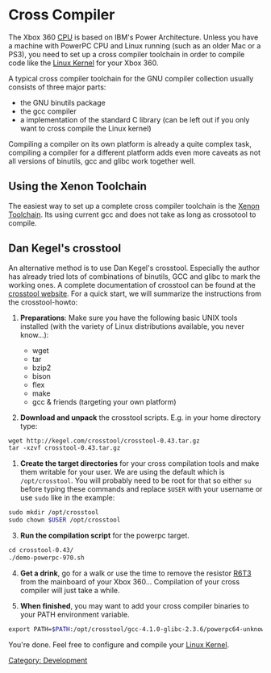 # Cross Compiler

The Xbox 360 [CPU](../Xenon_(CPU)) is based on IBM's Power
Architecture. Unless you have a machine with PowerPC CPU and Linux
running (such as an older Mac or a PS3), you need to set up a cross
compiler toolchain in order to compile code like the [Linux Kernel](../Linux_Kernel)
for your Xbox 360.

A typical cross compiler toolchain for the GNU compiler collection
usually consists of three major parts:

- the GNU binutils package
- the gcc compiler
- a implementation of the standard C library (can be left out if you
  only want to cross compile the Linux kernel)

Compiling a compiler on its own platform is already a quite complex
task, compiling a compiler for a different platform adds even more
caveats as not all versions of binutils, gcc and glibc work together
well.

## Using the Xenon Toolchain

The easiest way to set up a complete cross compiler toolchain is the [Xenon Toolchain](../Xenon_Toolchain).
Its using current gcc and does not take as long as crossotool to compile.


## Dan Kegel's crosstool

An alternative method is to use Dan Kegel's crosstool. Especially the author
has already tried lots of combinations of binutils, GCC and glibc to mark the working
ones. A complete documentation of crosstool can be found at the
[crosstool website](http://kegel.com/crosstool/). For a quick start, we
will summarize the instructions from the crosstool-howto:

1. **Preparations**: Make sure you have the following basic UNIX tools
   installed (with the variety of Linux distributions available, you never
   know...):
     - wget
     - tar
     - bzip2
     - bison
     - flex
     - make
     - gcc & friends (targeting your own platform)

1. **Download and unpack** the crosstool scripts. E.g. in your home
directory type:

```sh
wget http://kegel.com/crosstool/crosstool-0.43.tar.gz
tar -xzvf crosstool-0.43.tar.gz
```

1. **Create the target directories** for your cross compilation tools
and make them writable for your user. We are using the default which is
`/opt/crosstool`. You will probably need to be root for that so either
`su` before typing these commands and replace `$USER` with your username
or use `sudo` like in the example:

```sh
sudo mkdir /opt/crosstool
sudo chown $USER /opt/crosstool
```

3. **Run the compilation script** for the powerpc target.

```sh
cd crosstool-0.43/
./demo-powerpc-970.sh
```

4. **Get a drink**, go for a walk or use the time to remove the resistor [R6T3](../R6T3)
from the mainboard of your Xbox 360... Compilation of your cross compiler will just take a while.

5. **When finished**, you may want to add your cross compiler binaries to your PATH environment
variable.

```sh
export PATH=$PATH:/opt/crosstool/gcc-4.1.0-glibc-2.3.6/powerpc64-unknown-linux-gnu/bin
```

You're done. Feel free to configure and compile your [Linux Kernel](../Linux_Kernel).

[Category: Development](/Development)
